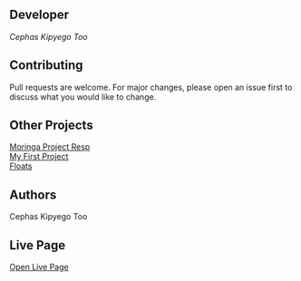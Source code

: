 ## Developer

*Cephas Kipyego Too*

## Contributing
Pull requests are welcome. For major changes, please open an issue first to discuss what you would like to change.

## Other Projects
[Moringa Project Resp](https://github.com/cephaske254/moringa-projects)  
[My First Project](https://github.com/cephaske254/moringa-projects)  
[Floats](https://github.com/cephaske254/floats)  

## Authors
Cephas Kipyego Too


## Live Page
[Open Live Page](https://cephaske254/github.io/portfolio)  
